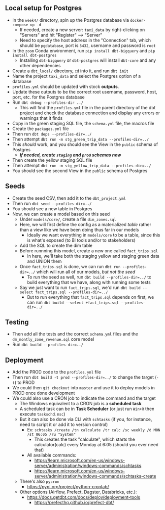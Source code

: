 ## Local setup for Postgres
- In the `week4/` directory, spin up the Postgres database via `docker-compose up -d`
    - If needed, create a new server: `taxi_data` by right-clicking on "Servers" and hit "Register" --> "Server"
    - Need to specify the host address in the "Connection" tab, which should be `pgdatabase`, port is `5432`, username and password is `root`
- In the `zoom` Conda environment, run `pip install dbt-bigquery` and `pip install dbt-postgres`
    - Installing `dbt-bigquery` or `dbt-postgres` will install `dbt-core` and any other dependencies
- Create a `dbt_local/` directory, `cd` into it, and run `dbt init`
- Name the project `taxi_data` and select the Postgres option of a database
- `profiles.yml` should be updated with stock **outputs**.
- Update these outputs to be the correct root username, password, host, port, etc. for the Postgres database
- Run `dbt debug --profiles-dir ../`
    - This will find the `profiles.yml` file in the parent directory of the dbt project and check the database connection and display any errors or warnings that it finds
- Copy in the green staging SQL file, the `schema.yml` file, the macros file
- Create the `packages.yml` file
- Then run `dbt deps --profiles-dir=../`
- Then attempt `dbt run -m stg_green_trip_data --profiles-dir=../`
- This *should* work, and you should see the View in the `public` schema of Postgres
    - ***If needed, create `staging` and `prod` schemas now***
- Then create the yellow staging SQL file
- Then attempt `dbt run -m stg_yellow_trip_data --profiles-dir=../`
- You should see the second View in the `public` schema of Postgres

## Seeds
- Create the seed CSV, then add it to the `dbt_project.yml`
- Then run `dbt seed --profiles-dir=../`
- You should see a new table in Postgres
- Now, we can create a model based on this seed
    - Under `models/core/`, create a file `dim_zones.sql`
    - Here, we will first define the config as a materialized *table* rather than a view like we have been doing thus far in our models
        - Ideally we want everything in `models/core` to be a table, since this is what's exposed (to BI tools and/or to stakeholders)
    - Add the SQL to create the dim table
    - Before runnning this model, create a new one called `fact_trips.sql`
        - In here, we'll take both the staging yellow and staging green data and UNION them
    - Once `fact_trips.sql` is done, we can run `dbt run --profiles-dir=../` which will run all of our models, *but not the seed*
        - To run the seed as well, run `dbt build --profiles-dir=../` to build everything that we have, along with running some tests
    - Say we just want to run `fact_trips.sql`, we'd run `dbt build --select fact_trips.sql --profiles-dir=../`
        - But to run everything that `fact_trips.sql` depends on first, we can run `dbt build --select +fact_trips.sql --profiles-dir=../`

## Testing
- Then add all the tests and the correct `schema.yml` files and the `dm_montly_zone_revenue.sql` core model
- Run `dbt build --profiles-dir=../`


## Deployment
- Add the PROD code to the `profiles.yml` file
- Then run `dbt build -t prod --profiles-dir=../` to change the target (`-t`) to PROD
- We could then `git checkout` into `master` and use it to deploy models in PROD once done development
- We could also use a CRON job to indicate the command and the target
    - The Windows equivalent to a CRON job is a **scheduled task**
    - A scheduled task can be in **Task Scheduler** (or just run `Win+R` then execute `taskschd.msc`)
    - But it can also be done via CLI with `schtasks` (if you, for instance, need to script it or add it to version control)
        - Ex: `schtasks /create /tn calculate /tr calc /sc weekly /d MON /st 06:05 /ru "System"`
            - This creates the task "calculate", which starts the calculator(calc) every Monday at 6:05 (should you ever need that)
        - All available commands:
            - https://learn.microsoft.com/en-us/windows-server/administration/windows-commands/schtasks
            - https://learn.microsoft.com/en-us/windows-server/administration/windows-commands/schtasks-create
    - There's also `pycron`
        - https://pypi.org/project/python-crontab/
    - Other options (Airflow, Prefect, Dagster, Databricks, etc.):
        - https://docs.getdbt.com/docs/deploy/deployment-tools
            - https://prefecthq.github.io/prefect-dbt/